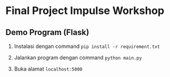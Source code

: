 # Final Project Impulse Workshop

## Demo Program (Flask)

1. Instalasi dengan command `pip install -r requirement.txt`

2. Jalankan program dengan command `python main.py`

3. Buka alamat `localhost:5000`
